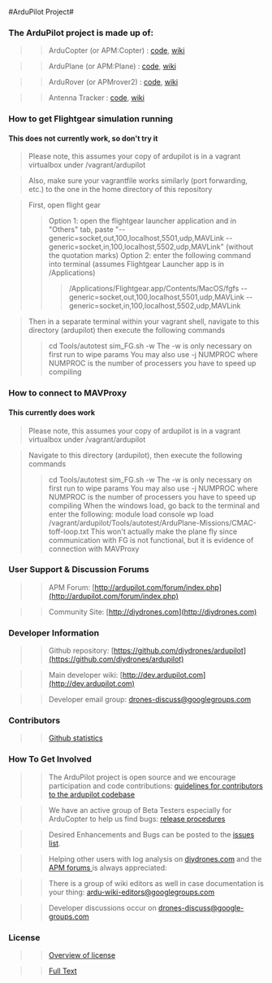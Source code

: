 #ArduPilot Project#

### The ArduPilot project is made up of: ###
>>ArduCopter (or APM:Copter) : [code](https://github.com/diydrones/ardupilot/tree/master/ArduCopter), [wiki](http://copter.ardupilot.com)

>>ArduPlane (or APM:Plane) : [code](https://github.com/diydrones/ardupilot/tree/master/ArduPlane), [wiki](http://plane.ardupilot.com)

>>ArduRover (or APMrover2) : [code](https://github.com/diydrones/ardupilot/tree/master/APMrover2), [wiki](http://rover.ardupilot.com)

>>Antenna Tracker : [code](https://github.com/diydrones/ardupilot/tree/master/AntennaTracker), [wiki](http://copter.ardupilot.com/wiki/common-antennatracker-introduction)

### How to get Flightgear simulation running ###
#### This does not currently work, so don't try it ####
>Please note, this assumes your copy of ardupilot is in a vagrant virtualbox under /vagrant/ardupilot

>Also, make sure your vagrantfile works similarly (port forwarding, etc.) to the one in the home directory of this repository

>First, open flight gear
>>Option 1: open the flightgear launcher application and in "Others" tab, paste "--generic=socket,out,100,localhost,5501,udp,MAVLink --generic=socket,in,100,localhost,5502,udp,MAVLink" (without the quotation marks)
>>Option 2: enter the following command into terminal (assumes Flightgear Launcher app is in /Applications)
>>>/Applications/Flightgear.app/Contents/MacOS/fgfs --generic=socket,out,100,localhost,5501,udp,MAVLink --generic=socket,in,100,localhost,5502,udp,MAVLink

>Then in a separate terminal within your vagrant shell, navigate to this directory (ardupilot) then execute the following commands
>>cd Tools/autotest
>>sim_FG.sh -w
>>The -w is only necessary on first run to wipe params
>>You may also use -j NUMPROC where NUMPROC is the number of processers you have to speed up compiling

### How to connect to MAVProxy ###
#### This currently does work ####
>Please note, this assumes your copy of ardupilot is in a vagrant virtualbox under /vagrant/ardupilot

>Navigate to this directory (ardupilot), then execute the following commands
>>cd Tools/autotest
>>sim_FG.sh -w
>>The -w is only necessary on first run to wipe params
>>You may also use -j NUMPROC where NUMPROC is the number of processers you have to speed up compiling
>When the windows load, go back to the terminal and enter the following:
>>module load console
>>wp load /vagrant/ardupilot/Tools/autotest/ArduPlane-Missions/CMAC-toff-loop.txt
>>This won't actually make the plane fly since communication with FG is not functional, but it is evidence of connection with MAVProxy



### User Support & Discussion Forums ###
>>APM Forum: [http://ardupilot.com/forum/index.php](http://ardupilot.com/forum/index.php)

>>Community Site: [http://diydrones.com](http://diydrones.com)

### Developer Information ###
>>Github repository: [https://github.com/diydrones/ardupilot](https://github.com/diydrones/ardupilot)

>>Main developer wiki: [http://dev.ardupilot.com](http://dev.ardupilot.com)

>>Developer email group: drones-discuss@googlegroups.com

### Contributors ###
>>[Github statistics](https://github.com/diydrones/ardupilot/graphs/contributors)

### How To Get Involved ###
>>The ArduPilot project is open source and we encourage participation and code contributions: [guidelines for contributors to the ardupilot codebase](http://dev.ardupilot.com/wiki/guidelines-for-contributors-to-the-apm-codebase)

>>We have an active group of Beta Testers especially for ArduCopter to help us find bugs: [release procedures](http://dev.ardupilot.com/wiki/release-procedures)

>>Desired Enhancements and Bugs can be posted to the [issues list](https://github.com/diydrones/ardupilot/issues).

>>Helping other users with log analysis on [diydrones.com](http://www.diydrones.com) and the [APM forums ](http://ardupilot.com/forum/index.php) is always appreciated:

>>There is a group of wiki editors as well in case documentation is your thing: ardu-wiki-editors@googlegroups.com

>>Developer discussions occur on drones-discuss@google-groups.com

### License ###
>>[Overview of license](http://dev.ardupilot.com/wiki/license-gplv3)

>>[Full Text](https://github.com/diydrones/ardupilot/blob/master/COPYING.txt)
